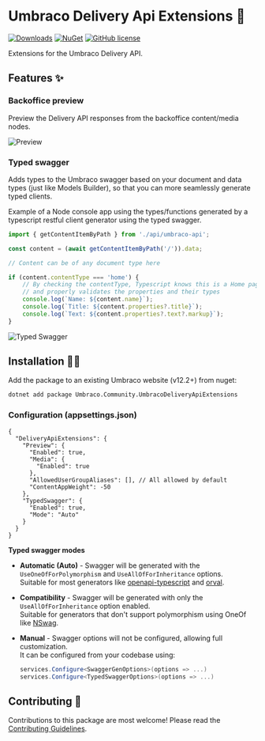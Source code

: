 # Umbraco Delivery Api Extensions 🧩

[![Downloads](https://img.shields.io/nuget/dt/Umbraco.Community.UmbracoDeliveryApiExtensions?color=cc9900)](https://www.nuget.org/packages/Umbraco.Community.UmbracoDeliveryApiExtensions/)
[![NuGet](https://img.shields.io/nuget/vpre/Umbraco.Community.UmbracoDeliveryApiExtensions?color=0273B3)](https://www.nuget.org/packages/Umbraco.Community.UmbracoDeliveryApiExtensions)
[![GitHub license](https://img.shields.io/github/license/ByteCrumb/Umbraco.Community.DeliveryApiExtensions?color=8AB803)](../LICENSE)

Extensions for the Umbraco Delivery API.

## Features ✨

### Backoffice preview
Preview the Delivery API responses from the backoffice content/media nodes.

![Preview](https://github.com/ByteCrumb/Umbraco.Community.DeliveryApiExtensions/blob/feature/docs/docs/screenshots/api-preview.png?raw=true)

### Typed swagger
Adds types to the Umbraco swagger based on your document and data types (just like Models Builder), so that you can more seamlessly generate typed clients.  

Example of a Node console app using the types/functions generated by a typescript restful client generator using the typed swagger.
```ts
import { getContentItemByPath } from './api/umbraco-api';

const content = (await getContentItemByPath('/')).data;

// Content can be of any document type here

if (content.contentType === 'home') {
    // By checking the contentType, Typescript knows this is a Home page
    // and properly validates the properties and their types
    console.log(`Name: ${content.name}`);
    console.log(`Title: ${content.properties?.title}`);
    console.log(`Text: ${content.properties?.text?.markup}`);
}
```

![Typed Swagger](https://github.com/ByteCrumb/Umbraco.Community.DeliveryApiExtensions/blob/feature/docs/docs/screenshots/typed-swagger-schema.png?raw=true)

## Installation 🧑‍💻

Add the package to an existing Umbraco website (v12.2+) from nuget:

```sh
dotnet add package Umbraco.Community.UmbracoDeliveryApiExtensions
```

### Configuration (appsettings.json)
```jsonc
{
  "DeliveryApiExtensions": {
    "Preview": {
      "Enabled": true,
      "Media": {
        "Enabled": true
      },
      "AllowedUserGroupAliases": [], // All allowed by default
      "ContentAppWeight": -50
    },
    "TypedSwagger": {
      "Enabled": true,
      "Mode": "Auto"
    }
  }
}
```

**Typed swagger modes**  

- **Automatic (Auto)** -  Swagger will be generated with the `UseOneOfForPolymorphism` and `UseAllOfForInheritance` options.  
Suitable for most generators like [openapi-typescript](https://openapi-ts.pages.dev) and [orval](https://orval.dev).

- **Compatibility** - Swagger will be generated with only the `UseAllOfForInheritance` option enabled.  
Suitable for generators that don't support polymorphism using OneOf like [NSwag](https://github.com/RicoSuter/NSwag).

- **Manual** - Swagger options will not be configured, allowing full customization.  
It can be configured from your codebase using:
    ```csharp
    services.Configure<SwaggerGenOptions>(options => ...)
    services.Configure<TypedSwaggerOptions>(options => ...)
    ```

## Contributing 🙌

Contributions to this package are most welcome! Please read the [Contributing Guidelines](https://github.com/ByteCrumb/Umbraco.Community.DeliveryApiExtensions/blob/main/.github/CONTRIBUTING.md).
